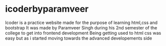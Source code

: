 # icoderbyparamveer
Icoder is a practice website made for the purpose of learning html,css and bootstrap
It was made by Paramveer Singh during his 2nd semester of the college to get into frontend development
Being getting used to html css was easy
but as i started moving towards the advanced developements side
